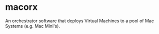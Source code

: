 # macorx
An orchestrator software that deploys Virtual Machines to a pool of Mac Systems (e.g. Mac Mini's).
